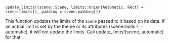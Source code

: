 ```
update_limits!(scene::Scene, limits::Union{Automatic, Rect} = scene.limits[], padding = scene.padding[])
```

This function updates the limits of the `Scene` passed to it based on its data. If an actual limit is set by the theme or its attributes (scene.limits !== automatic), it will not update the limits. Call update_limits!(scene, automatic) for that.
